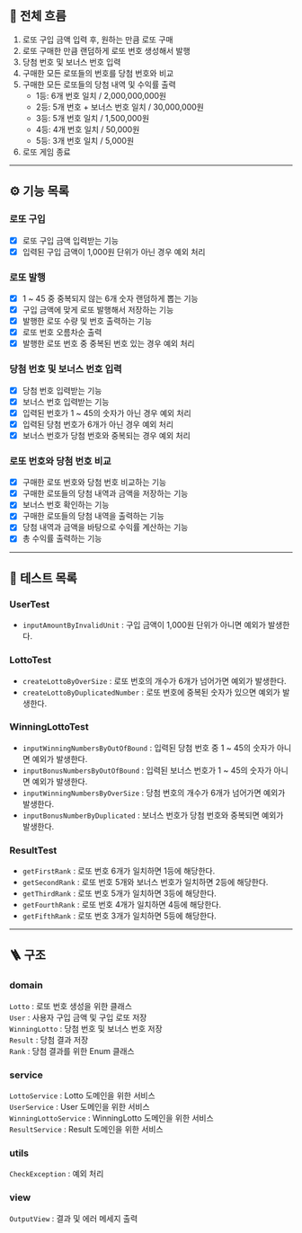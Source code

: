 ## 🎯 전체 흐름

1. 로또 구입 금액 입력 후, 원하는 만큼 로또 구매
2. 로또 구매한 만큼 랜덤하게 로또 번호 생성해서 발행
3. 당첨 번호 및 보너스 번호 입력
4. 구매한 모든 로또들의 번호를 당첨 번호와 비교
5. 구매한 모든 로또들의 당첨 내역 및 수익률 출력
   - 1등: 6개 번호 일치 / 2,000,000,000원
   - 2등: 5개 번호 + 보너스 번호 일치 / 30,000,000원
   - 3등: 5개 번호 일치 / 1,500,000원
   - 4등: 4개 번호 일치 / 50,000원
   - 5등: 3개 번호 일치 / 5,000원
6. 로또 게임 종료

---

## ⚙️ 기능 목록

### 로또 구입  
- [x] 로또 구입 금액 입력받는 기능
- [x] 입력된 구입 금액이 1,000원 단위가 아닌 경우 예외 처리

### 로또 발행  
- [x] 1 ~ 45 중 중복되지 않는 6개 숫자 랜덤하게 뽑는 기능
- [x] 구입 금액에 맞게 로또 발행해서 저장하는 기능
- [x] 발행한 로또 수량 및 번호 출력하는 기능
- [x] 로또 번호 오름차순 출력
- [x] 발행한 로또 번호 중 중복된 번호 있는 경우 예외 처리

### 당첨 번호 및 보너스 번호 입력  
- [x] 당첨 번호 입력받는 기능
- [x] 보너스 번호 입력받는 기능
- [x] 입력된 번호가 1 ~ 45의 숫자가 아닌 경우 예외 처리
- [x] 입력된 당첨 번호가 6개가 아닌 경우 예외 처리
- [x] 보너스 번호가 당첨 번호와 중복되는 경우 예외 처리

### 로또 번호와 당첨 번호 비교
- [x] 구매한 로또 번호와 당첨 번호 비교하는 기능
- [x] 구매한 로또들의 당첨 내역과 금액을 저장하는 기능
- [x] 보너스 번호 확인하는 기능
- [x] 구매한 로또들의 당첨 내역을 출력하는 기능
- [x] 당첨 내역과 금액을 바탕으로 수익률 계산하는 기능
- [x] 총 수익률 출력하는 기능

---

## 🚦 테스트 목록

### UserTest
- `inputAmountByInvalidUnit` : 구입 금액이 1,000원 단위가 아니면 예외가 발생한다.

### LottoTest
- `createLottoByOverSize` : 로또 번호의 개수가 6개가 넘어가면 예외가 발생한다.
- `createLottoByDuplicatedNumber` : 로또 번호에 중복된 숫자가 있으면 예외가 발생한다.

### WinningLottoTest
- `inputWinningNumbersByOutOfBound` : 입력된 당첨 번호 중 1 ~ 45의 숫자가 아니면 예외가 발생한다.
- `inputBonusNumbersByOutOfBound` : 입력된 보너스 번호가 1 ~ 45의 숫자가 아니면 예외가 발생한다.
- `inputWinningNumbersByOverSize` : 당첨 번호의 개수가 6개가 넘어가면 예외가 발생한다.
- `inputBonusNumberByDuplicated` : 보너스 번호가 당첨 번호와 중복되면 예외가 발생한다.

### ResultTest
- `getFirstRank` : 로또 번호 6개가 일치하면 1등에 해당한다.
- `getSecondRank` : 로또 번호 5개와 보너스 번호가 일치하면 2등에 해당한다.
- `getThirdRank` : 로또 번호 5개가 일치하면 3등에 해당한다.
- `getFourthRank` : 로또 번호 4개가 일치하면 4등에 해당한다.
- `getFifthRank` : 로또 번호 3개가 일치하면 5등에 해당한다.

---

## 🪜 구조
### domain
`Lotto` : 로또 번호 생성을 위한 클래스  
`User` : 사용자 구입 금액 및 구입 로또 저장  
`WinningLotto` : 당첨 번호 및 보너스 번호 저장  
`Result` : 당첨 결과 저장  
`Rank` : 당첨 결과를 위한 Enum 클래스  
### service
`LottoService` : Lotto 도메인을 위한 서비스  
`UserService` : User 도메인을 위한 서비스  
`WinningLottoService` : WinningLotto 도메인을 위한 서비스  
`ResultService` : Result 도메인을 위한 서비스  
### utils
`CheckException` : 예외 처리
### view
`OutputView` : 결과 및 에러 메세지 출력